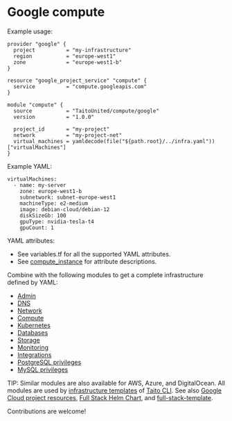 # Google compute

Example usage:

```
provider "google" {
  project          = "my-infrastructure"
  region           = "europe-west1"
  zone             = "europe-west1-b"
}

resource "google_project_service" "compute" {
  service          = "compute.googleapis.com"
}

module "compute" {
  source           = "TaitoUnited/compute/google"
  version          = "1.0.0"

  project_id       = "my-project"
  network          = "my-project-net"
  virtual_machines = yamldecode(file("${path.root}/../infra.yaml"))["virtualMachines"]
}
```

Example YAML:

```
virtualMachines:
  - name: my-server
    zone: europe-west1-b
    subnetwork: subnet-europe-west1
    machineType: e2-medium
    image: debian-cloud/debian-12
    diskSizeGb: 100
    gpuType: nvidia-tesla-t4
    gpuCount: 1
```

YAML attributes:

- See variables.tf for all the supported YAML attributes.
- See [compute_instance](https://registry.terraform.io/providers/hashicorp/google/latest/docs/resources/compute_instance) for attribute descriptions.

Combine with the following modules to get a complete infrastructure defined by YAML:

- [Admin](https://registry.terraform.io/modules/TaitoUnited/admin/google)
- [DNS](https://registry.terraform.io/modules/TaitoUnited/dns/google)
- [Network](https://registry.terraform.io/modules/TaitoUnited/network/google)
- [Compute](https://registry.terraform.io/modules/TaitoUnited/compute/google)
- [Kubernetes](https://registry.terraform.io/modules/TaitoUnited/kubernetes/google)
- [Databases](https://registry.terraform.io/modules/TaitoUnited/databases/google)
- [Storage](https://registry.terraform.io/modules/TaitoUnited/storage/google)
- [Monitoring](https://registry.terraform.io/modules/TaitoUnited/monitoring/google)
- [Integrations](https://registry.terraform.io/modules/TaitoUnited/integrations/google)
- [PostgreSQL privileges](https://registry.terraform.io/modules/TaitoUnited/privileges/postgresql)
- [MySQL privileges](https://registry.terraform.io/modules/TaitoUnited/privileges/mysql)

TIP: Similar modules are also available for AWS, Azure, and DigitalOcean. All modules are used by [infrastructure templates](https://taitounited.github.io/taito-cli/templates#infrastructure-templates) of [Taito CLI](https://taitounited.github.io/taito-cli/). See also [Google Cloud project resources](https://registry.terraform.io/modules/TaitoUnited/project-resources/google), [Full Stack Helm Chart](https://github.com/TaitoUnited/taito-charts/blob/master/full-stack), and [full-stack-template](https://github.com/TaitoUnited/full-stack-template).

Contributions are welcome!
